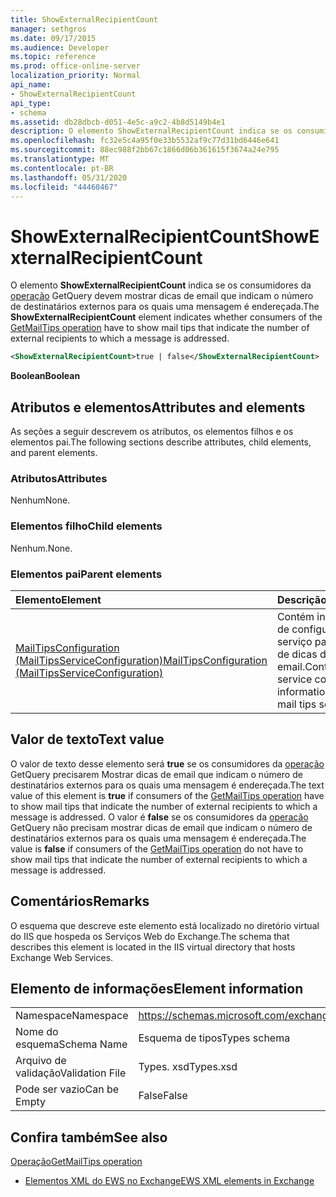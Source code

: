 ```yaml
---
title: ShowExternalRecipientCount
manager: sethgros
ms.date: 09/17/2015
ms.audience: Developer
ms.topic: reference
ms.prod: office-online-server
localization_priority: Normal
api_name:
- ShowExternalRecipientCount
api_type:
- schema
ms.assetid: db28dbcb-d051-4e5c-a9c2-4b8d5149b4e1
description: O elemento ShowExternalRecipientCount indica se os consumidores da operação GetQuery devem mostrar dicas de email que indicam o número de destinatários externos para os quais uma mensagem é endereçada.
ms.openlocfilehash: fc32e5c4a95f0e33b5532af9c77d31bd6446e641
ms.sourcegitcommit: 88ec988f2bb67c1866d06b361615f3674a24e795
ms.translationtype: MT
ms.contentlocale: pt-BR
ms.lasthandoff: 05/31/2020
ms.locfileid: "44460467"
---
```

# <a name="showexternalrecipientcount"></a><span data-ttu-id="5a3b9-103">ShowExternalRecipientCount</span><span class="sxs-lookup"><span data-stu-id="5a3b9-103">ShowExternalRecipientCount</span></span>

<span data-ttu-id="5a3b9-104">O elemento **ShowExternalRecipientCount** indica se os consumidores da [operação](getmailtips-operation.md) GetQuery devem mostrar dicas de email que indicam o número de destinatários externos para os quais uma mensagem é endereçada.</span><span class="sxs-lookup"><span data-stu-id="5a3b9-104">The **ShowExternalRecipientCount** element indicates whether consumers of the [GetMailTips operation](getmailtips-operation.md) have to show mail tips that indicate the number of external recipients to which a message is addressed.</span></span> 
  
```XML
<ShowExternalRecipientCount>true | false</ShowExternalRecipientCount>
```

 <span data-ttu-id="5a3b9-105">**Boolean**</span><span class="sxs-lookup"><span data-stu-id="5a3b9-105">**Boolean**</span></span>
## <a name="attributes-and-elements"></a><span data-ttu-id="5a3b9-106">Atributos e elementos</span><span class="sxs-lookup"><span data-stu-id="5a3b9-106">Attributes and elements</span></span>

<span data-ttu-id="5a3b9-107">As seções a seguir descrevem os atributos, os elementos filhos e os elementos pai.</span><span class="sxs-lookup"><span data-stu-id="5a3b9-107">The following sections describe attributes, child elements, and parent elements.</span></span>
  
### <a name="attributes"></a><span data-ttu-id="5a3b9-108">Atributos</span><span class="sxs-lookup"><span data-stu-id="5a3b9-108">Attributes</span></span>

<span data-ttu-id="5a3b9-109">Nenhum</span><span class="sxs-lookup"><span data-stu-id="5a3b9-109">None.</span></span>
  
### <a name="child-elements"></a><span data-ttu-id="5a3b9-110">Elementos filho</span><span class="sxs-lookup"><span data-stu-id="5a3b9-110">Child elements</span></span>

<span data-ttu-id="5a3b9-111">Nenhum.</span><span class="sxs-lookup"><span data-stu-id="5a3b9-111">None.</span></span>
  
### <a name="parent-elements"></a><span data-ttu-id="5a3b9-112">Elementos pai</span><span class="sxs-lookup"><span data-stu-id="5a3b9-112">Parent elements</span></span>

|<span data-ttu-id="5a3b9-113">**Elemento**</span><span class="sxs-lookup"><span data-stu-id="5a3b9-113">**Element**</span></span>|<span data-ttu-id="5a3b9-114">**Descrição**</span><span class="sxs-lookup"><span data-stu-id="5a3b9-114">**Description**</span></span>|
|:-----|:-----|
|[<span data-ttu-id="5a3b9-115">MailTipsConfiguration (MailTipsServiceConfiguration)</span><span class="sxs-lookup"><span data-stu-id="5a3b9-115">MailTipsConfiguration (MailTipsServiceConfiguration)</span></span>](mailtipsconfiguration-mailtipsserviceconfiguration.md) <br/> |<span data-ttu-id="5a3b9-116">Contém informações de configuração de serviço para o serviço de dicas de email.</span><span class="sxs-lookup"><span data-stu-id="5a3b9-116">Contains service configuration information for the mail tips service.</span></span>  <br/> |
   
## <a name="text-value"></a><span data-ttu-id="5a3b9-117">Valor de texto</span><span class="sxs-lookup"><span data-stu-id="5a3b9-117">Text value</span></span>

<span data-ttu-id="5a3b9-118">O valor de texto desse elemento será **true** se os consumidores da [operação](getmailtips-operation.md) GetQuery precisarem Mostrar dicas de email que indicam o número de destinatários externos para os quais uma mensagem é endereçada.</span><span class="sxs-lookup"><span data-stu-id="5a3b9-118">The text value of this element is **true** if consumers of the [GetMailTips operation](getmailtips-operation.md) have to show mail tips that indicate the number of external recipients to which a message is addressed.</span></span> <span data-ttu-id="5a3b9-119">O valor é **false** se os consumidores da [operação](getmailtips-operation.md) GetQuery não precisam mostrar dicas de email que indicam o número de destinatários externos para os quais uma mensagem é endereçada.</span><span class="sxs-lookup"><span data-stu-id="5a3b9-119">The value is **false** if consumers of the [GetMailTips operation](getmailtips-operation.md) do not have to show mail tips that indicate the number of external recipients to which a message is addressed.</span></span> 
  
## <a name="remarks"></a><span data-ttu-id="5a3b9-120">Comentários</span><span class="sxs-lookup"><span data-stu-id="5a3b9-120">Remarks</span></span>

<span data-ttu-id="5a3b9-121">O esquema que descreve este elemento está localizado no diretório virtual do IIS que hospeda os Serviços Web do Exchange.</span><span class="sxs-lookup"><span data-stu-id="5a3b9-121">The schema that describes this element is located in the IIS virtual directory that hosts Exchange Web Services.</span></span>
  
## <a name="element-information"></a><span data-ttu-id="5a3b9-122">Elemento de informações</span><span class="sxs-lookup"><span data-stu-id="5a3b9-122">Element information</span></span>

|||
|:-----|:-----|
|<span data-ttu-id="5a3b9-123">Namespace</span><span class="sxs-lookup"><span data-stu-id="5a3b9-123">Namespace</span></span>  <br/> |https://schemas.microsoft.com/exchange/services/2006/types  <br/> |
|<span data-ttu-id="5a3b9-124">Nome do esquema</span><span class="sxs-lookup"><span data-stu-id="5a3b9-124">Schema Name</span></span>  <br/> |<span data-ttu-id="5a3b9-125">Esquema de tipos</span><span class="sxs-lookup"><span data-stu-id="5a3b9-125">Types schema</span></span>  <br/> |
|<span data-ttu-id="5a3b9-126">Arquivo de validação</span><span class="sxs-lookup"><span data-stu-id="5a3b9-126">Validation File</span></span>  <br/> |<span data-ttu-id="5a3b9-127">Types. xsd</span><span class="sxs-lookup"><span data-stu-id="5a3b9-127">Types.xsd</span></span>  <br/> |
|<span data-ttu-id="5a3b9-128">Pode ser vazio</span><span class="sxs-lookup"><span data-stu-id="5a3b9-128">Can be Empty</span></span>  <br/> |<span data-ttu-id="5a3b9-129">False</span><span class="sxs-lookup"><span data-stu-id="5a3b9-129">False</span></span>  <br/> |
   
## <a name="see-also"></a><span data-ttu-id="5a3b9-130">Confira também</span><span class="sxs-lookup"><span data-stu-id="5a3b9-130">See also</span></span>



[<span data-ttu-id="5a3b9-131">Operação</span><span class="sxs-lookup"><span data-stu-id="5a3b9-131">GetMailTips operation</span></span>](getmailtips-operation.md)


- [<span data-ttu-id="5a3b9-132">Elementos XML do EWS no Exchange</span><span class="sxs-lookup"><span data-stu-id="5a3b9-132">EWS XML elements in Exchange</span></span>](ews-xml-elements-in-exchange.md)

